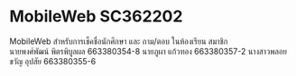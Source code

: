 # MobileWeb SC362202 
MobileWeb สำหรับการเช็คชื่อนักศึกษา และ ถาม/ตอบ ในห้องเรียน
สมาชิก
<br>นายพงศ์พัฒน์ พิตรพิบูลผล 663380354-8
นายภูผา แก้วทอง 663380357-2
นางสาวพลอยขวัญ อุปสัย 663380355-6
